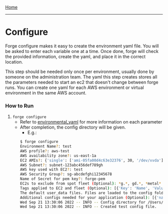 [Home](index.md)

---

# Configure

Forge configure makes it easy to create the environment yaml file. You will be asked to enter each variable one at a time. Once done, forge will check the provided information, create the yaml, and place it in the correct location.

This step should be needed only once per environment, usually done by someone on the administration team. The yaml this step creates stores all the parameters needed to start an ec2 that doesn't change between forge runs. You can create one yaml for each AWS environment or virtual environment in the same AWS account.

### How to Run

1. `forge configure`
	- Refer to [environmental_yaml](environmental_yaml.md) for more information on each parameter
	- After completion, the config directory will be given. 
		- E.g.:
		```bash
		$ forge configure
		Environment Name?: test
		AWS profile?: aws-test
		AWS availability zone?: us-east-1a
		EC2 AMIs?: {'single': ['ami-05fa00d4c63e32376', 30, '/dev/xvda'], 'cluster': ['ami-05fa00d4c63e32376', 30, '/dev/xvda']}
		AWS Subnet?: subnet-123abc456def789gh
		AWS key used with EC2?: test
		AWS Security Group?: sg-abcdefghi12345678
		Name of Secret for pem key?: forge-pem
		EC2s to exclude from spot fleet (Optional): *g.*, gd.*, *metal*
		Tags applied to EC2 and fleet (Optional): [{'Key': 'Name', 'Value': 'n'}, {'Key': 'Application', 'Value': 'name'}, {'Key': 'User', 'Value': 'user'}]
		The default user_data files. Files are loaded to the config folder (Optional): {'single': 'single.sh', 'cluster': {'master': 'cluster-master.sh', 'worker': 'cluster-worker.sh'}}
		Additional configs needed for your application (Optional): [{'name': 'pip', 'type': 'list', 'default': [], 'constraints': [], 'error': ''}]
		Wed Sep 21 13:30:06 2022 -- INFO -- Config directory for /Users/test/envs/forge/lib/python3.6/site-packages/forge/config/test does no exist. Making directory.
		Wed Sep 21 13:30:06 2022 -- INFO -- Created test config file.
		```
